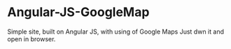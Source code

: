 # Angular-JS-GoogleMap
Simple site, built on Angular JS, with using of Google Maps
Just dwn it and open in browser.
